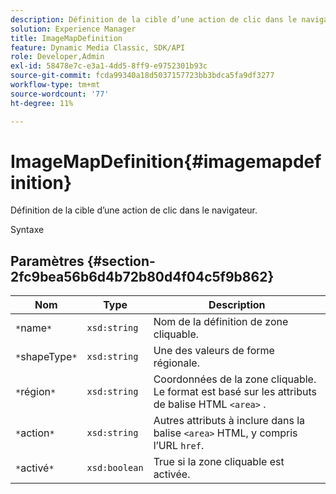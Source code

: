 ```yaml
---
description: Définition de la cible d’une action de clic dans le navigateur.
solution: Experience Manager
title: ImageMapDefinition
feature: Dynamic Media Classic, SDK/API
role: Developer,Admin
exl-id: 58478e7c-e3a1-4dd5-8ff9-e9752301b93c
source-git-commit: fcda99340a18d5037157723bb3bdca5fa9df3277
workflow-type: tm+mt
source-wordcount: '77'
ht-degree: 11%

---
```


# ImageMapDefinition{#imagemapdefinition}

Définition de la cible d’une action de clic dans le navigateur.

Syntaxe

## Paramètres {#section-2fc9bea56b6d4b72b80d4f04c5f9b862}

| Nom | Type | Description |
|---|---|---|
| `*`name`*` | `xsd:string` | Nom de la définition de zone cliquable. |
| `*`shapeType`*` | `xsd:string` | Une des valeurs de forme régionale. |
| `*`région`*` | `xsd:string` | Coordonnées de la zone cliquable. Le format est basé sur les attributs de balise HTML `<area>` . |
| `*`action`*` | `xsd:string` | Autres attributs à inclure dans la balise `<area>` HTML, y compris l’URL `href`. |
| `*`activé`*` | `xsd:boolean` | True si la zone cliquable est activée. |
